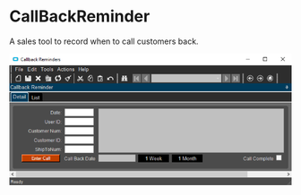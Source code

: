 # CallBackReminder
A sales tool to record when to call customers back.  

![](CallBackReminder.png)

